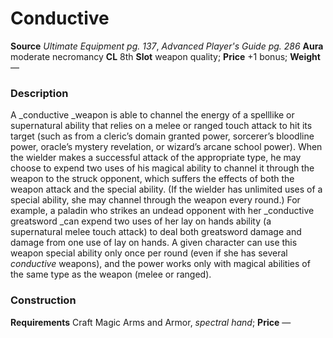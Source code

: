 ﻿---
name: "Conductive"
type: "weapon_quality"
price: "+1 bonus"
description: |
  "A _conductive _weapon is able to channel the energy of a spelllike or supernatural ability that relies on a melee or ranged touch attack to hit its target (such as from a cleric’s domain granted power, sorcerer’s bloodline power, oracle’s mystery revelation, or wizard’s arcane school power). When the wielder makes a successful attack of the appropriate type, he may choose to expend two uses of his magical ability to channel it through the weapon to the struck opponent, which suffers the effects of both the weapon attack and the special ability. (If the wielder has unlimited uses of a special ability, she may channel through the weapon every round.) For example, a paladin who strikes an undead opponent with her _conductive greatsword _can expend two uses of her lay on hands ability (a supernatural melee touch attack) to deal both greatsword damage and damage from one use of lay on hands. A given character can use this weapon special ability only once per round (even if she has several _conductive_ weapons), and the power works only with magical abilities of the same type as the weapon (melee or ranged)."
---

#  Conductive

**Source** _Ultimate Equipment pg. 137_, _Advanced Player's Guide pg. 286_
**Aura** moderate necromancy **CL** 8th
**Slot** weapon quality; **Price** +1 bonus; **Weight** —

### Description

A _conductive _weapon is able to channel the energy of a spelllike or supernatural ability that relies on a melee or ranged touch attack to hit its target (such as from a cleric’s domain granted power, sorcerer’s bloodline power, oracle’s mystery revelation, or wizard’s arcane school power). When the wielder makes a successful attack of the appropriate type, he may choose to expend two uses of his magical ability to channel it through the weapon to the struck opponent, which suffers the effects of both the weapon attack and the special ability. (If the wielder has unlimited uses of a special ability, she may channel through the weapon every round.) For example, a paladin who strikes an undead opponent with her _conductive greatsword _can expend two uses of her lay on hands ability (a supernatural melee touch attack) to deal both greatsword damage and damage from one use of lay on hands. A given character can use this weapon special ability only once per round (even if she has several _conductive_ weapons), and the power works only with magical abilities of the same type as the weapon (melee or ranged).

### Construction

**Requirements** Craft Magic Arms and Armor, _spectral hand_; **Price** —